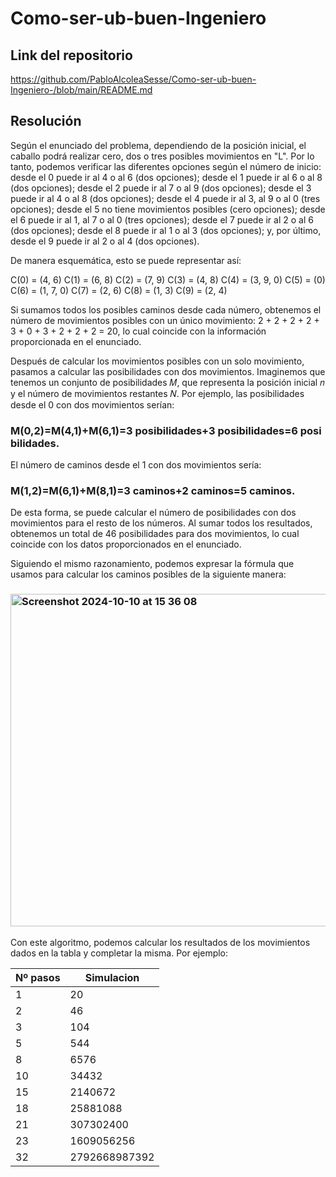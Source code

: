 # Como-ser-ub-buen-Ingeniero
## Link del repositorio
https://github.com/PabloAlcoleaSesse/Como-ser-ub-buen-Ingeniero-/blob/main/README.md

## Resolución 

Según el enunciado del problema, dependiendo de la posición inicial, el caballo podrá realizar cero, dos o tres posibles movimientos en "L". Por lo tanto, podemos verificar las diferentes opciones según el número de inicio: desde el 0 puede ir al 4 o al 6 (dos opciones); desde el 1 puede ir al 6 o al 8 (dos opciones); desde el 2 puede ir al 7 o al 9 (dos opciones); desde el 3 puede ir al 4 o al 8 (dos opciones); desde el 4 puede ir al 3, al 9 o al 0 (tres opciones); desde el 5 no tiene movimientos posibles (cero opciones); desde el 6 puede ir al 1, al 7 o al 0 (tres opciones); desde el 7 puede ir al 2 o al 6 (dos opciones); desde el 8 puede ir al 1 o al 3 (dos opciones); y, por último, desde el 9 puede ir al 2 o al 4 (dos opciones).

De manera esquemática, esto se puede representar así:

C(0) = (4, 6)
C(1) = (6, 8)
C(2) = (7, 9)
C(3) = (4, 8)
C(4) = (3, 9, 0)
C(5) = (0)
C(6) = (1, 7, 0)
C(7) = (2, 6)
C(8) = (1, 3)
C(9) = (2, 4)

Si sumamos todos los posibles caminos desde cada número, obtenemos el número de movimientos posibles con un único movimiento: 2 + 2 + 2 + 2 + 3 + 0 + 3 + 2 + 2 + 2 = 20, lo cual coincide con la información proporcionada en el enunciado.

Después de calcular los movimientos posibles con un solo movimiento, pasamos a calcular las posibilidades con dos movimientos. Imaginemos que tenemos un conjunto de posibilidades 𝑀, que representa la posición inicial 𝑛 y el número de movimientos restantes 𝑁. Por ejemplo, las posibilidades desde el 0 con dos movimientos serían:

### M(0,2)=M(4,1)+M(6,1)=3 posibilidades+3 posibilidades=6 posibilidades.

El número de caminos desde el 1 con dos movimientos sería:
### M(1,2)=M(6,1)+M(8,1)=3 caminos+2 caminos=5 caminos.

De esta forma, se puede calcular el número de posibilidades con dos movimientos para el resto de los números. Al sumar todos los resultados, obtenemos un total de 46 posibilidades para dos movimientos, lo cual coincide con los datos proporcionados en el enunciado.

Siguiendo el mismo razonamiento, podemos expresar la fórmula que usamos para calcular los caminos posibles de la siguiente manera:

### <img width="532" alt="Screenshot 2024-10-10 at 15 36 08" src="https://github.com/user-attachments/assets/b9f2dfb4-d9f0-4b11-a34a-7d3d74b1af83">



Con este algoritmo, podemos calcular los resultados de los movimientos dados en la tabla y completar la misma. Por ejemplo:

| Nº pasos | Simulacion        |
|----------|-------------------|
| 1        | 20                |
| 2        | 46                |
| 3        | 104               |
| 5        | 544               |
| 8        | 6576              |
| 10       | 34432             |
| 15       | 2140672           |
| 18       | 25881088          |
| 21       | 307302400         |
| 23       | 1609056256        |
| 32       | 2792668987392     |
